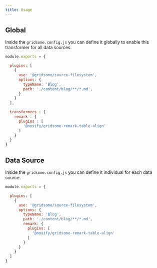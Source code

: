 ```yaml
---
title: Usage
---
```


## Global

Inside the `gridsome.config.js` you can define it globally to enable this transformer for all data sources.

```js
module.exports = {

  plugins: [
    {
      use: '@gridsome/source-filesystem',
      options: {
        typeName: 'Blog',
        path: './content/blog/**/*.md',
      }
    }
  ],

  transformers : {
    remark : {
      plugins : [
        '@noxify/gridsome-remark-table-align'
      ]
    }
  }
}
```

## Data Source

Inside the `gridsome.config.js` you can define it individual for each data source.

```js
module.exports = {

  plugins: [
    {
      use: '@gridsome/source-filesystem',
      options: {
        typeName: 'Blog',
        path: './content/blog/**/*.md',
        remark: {
          plugins: [
            '@noxify/gridsome-remark-table-align'
          ]
        }
      }
    }
  ]
}
```